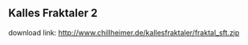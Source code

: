 Kalles Fraktaler 2
------------------
download link: http://www.chillheimer.de/kallesfraktaler/fraktal_sft.zip
